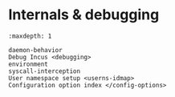 # Internals & debugging

```{toctree}
:maxdepth: 1

daemon-behavior
Debug Incus <debugging>
environment
syscall-interception
User namespace setup <userns-idmap>
Configuration option index </config-options>
```
